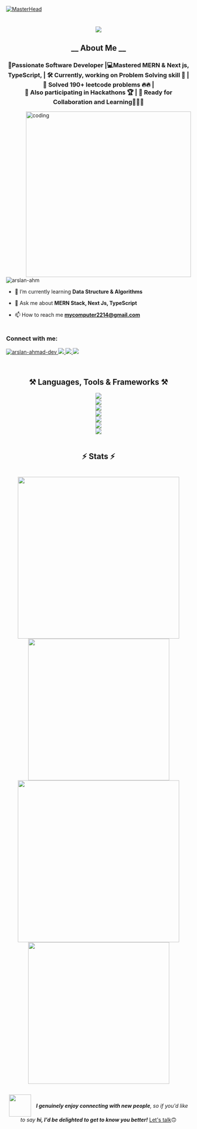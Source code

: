 [comment]: <> (Banner Image)
[![MasterHead](https://repository-images.githubusercontent.com/588181932/e36ec678-7984-4cdd-8e4c-a3932772ff8e)](https://github.com/arslan-ahm)

[comment]: <> (Animated Intro.)
<h1 align="center">
    <img src="https://readme-typing-svg.herokuapp.com/?font=Righteous&size=35&center=true&vCenter=true&width=900&height=70&duration=5000&lines=Hi+There!+👋;+I'm+ARslan+Ahmad!;+Software+Developer,+Ready+to+Collaborate...+🙃&color=3C99D4" />
</h1>

[comment]: <> (About Me)
<h2 align="center">__ About Me __</h2>
<h3 align="center"> 🚀Passionate Software Developer |💻Mastered MERN & Next js, TypeScript, |&nbsp;🛠️&nbsp;Currently, working on Problem Solving skill 📖 | 🎯 Solved 190+ leetcode problems 🔥🔥 |</br> 🏅 Also participating in Hackathons 🏆 |  👥 Ready for Collaboration and <strong>Learning</strong>👨🏻‍💻</h3>

<img align="right" alt="coding" width="450" src="https://i.imgur.com/GezCVzO.gif" >
 <br>

<p align="left"> <img src="https://komarev.com/ghpvc/?username=arslan-ahm&label=Profile%20views&color=0e75b6&style=flat" alt="arslan-ahm" /> </p>

- 🌱 I’m currently learning **Data Structure & Algorithms**

- 💬 Ask me about **MERN Stack, Next Js, TypeScript**

- 📫 How to reach me **mycomputer2214@gmail.com**
 <br> <br>
 
<h3 align="left">Connect with me:</h3>
<p align="left">

[comment]: <> (Contact Section)
<a href="mailto:mycomputer2214@gmail.com">
    <img src="https://img.shields.io/badge/Gmail-333333?style=for-the-badge&logo=gmail&logoColor=red" alt="arslan-ahmad-dev" />
  </a>
  <a href="https://linkedin.com/in/arslan-ahmad-dev" target="_blank">
    <img src="https://img.shields.io/badge/LinkedIn-0077B5?style=for-the-badge&logo=linkedin&logoColor=white" />
  </a>
  <a href="https://fb.com/ars.ahm.dev" target="_blank">
    <img src="https://img.shields.io/badge/Facebook-1A77B1?style=for-the-badge&logo=facebook&logoColor=white" />
  </a>
  <a href="https://leetcode.com/u/ARslan_/" target="_blank">
    <img src="https://img.shields.io/badge/Leetcode-222222?style=for-the-badge&logo=leetcode&logoColor=white" />
  </a>
</p>
 <br>

[comment]: <> (Languages Section)
<div>
    <div>
        <h2 align="center">⚒️ Languages, Tools & Frameworks ⚒️</h2>
        <div align="center">
            <img src="https://skillicons.dev/icons?i=vscode," />
             <br>
            <img src="https://skillicons.dev/icons?i=git,github,gitlab," />
             <br>
            <img src="https://skillicons.dev/icons?i=cpp,c,php,python,htmx," />
             <br>
            <img src="https://skillicons.dev/icons?i=html,css,javascript,typescript,md,bootstrap,tailwind," />
             <br>
            <img src="https://skillicons.dev/icons?i=npm,react,nodejs,mongodb,express," />
             <br>
            <img src="https://skillicons.dev/icons?i=nextjs,firebase,threejs," />
             <br>
            <img src="https://skillicons.dev/icons?i=wordpress," />
        </div>
    </div>
</div>

<br>

 [comment]: <> (Status Section)
<h2 align="center">⚡ Stats ⚡</h2>
<br>
<!-- Leetcode Window
<p align="center">
    <img style="width: 50%;" src="https://leetcard.jacoblin.cool/ARslan_?theme=dark&font=Nunito&ext=heatmap" alt="LeetCode Card" />
</p>
#
<br>
-->




<div align="center">
  <img width="440px" src="https://github-readme-stats.vercel.app/api?username=arslan-ahm&show_icons=true&theme=onedark">
  <img width="385px" src="https://github-readme-stats.vercel.app/api/top-langs/?username=arslan-ahm&layout=compact&theme=onedark" />
  <img width="440px" src="https://github-readme-activity-graph.vercel.app/graph?username=arslan-ahm&theme=github">
  <img width="385px" src="https://github-readme-streak-stats.herokuapp.com/?user=arslan-ahm&theme=onedark" />
</div>

##

[comment]: <> (Ending section)
<p align="center">
  <img src="https://media.giphy.com/media/LnQjpWaON8nhr21vNW/giphy.gif" width="60" style="vertical-align: middle; margin-right: 10px;">
  <span style="vertical-align: middle;">
    <em><b>I genuinely enjoy connecting with new people</b>, so if you'd like to say <b>hi, I'd be delighted to get to know you better!</b> </em>
    <a href="https://linkedin.com/in/arslan-ahmad-dev">Let's talk</a>🙃
  </span>
</p>
